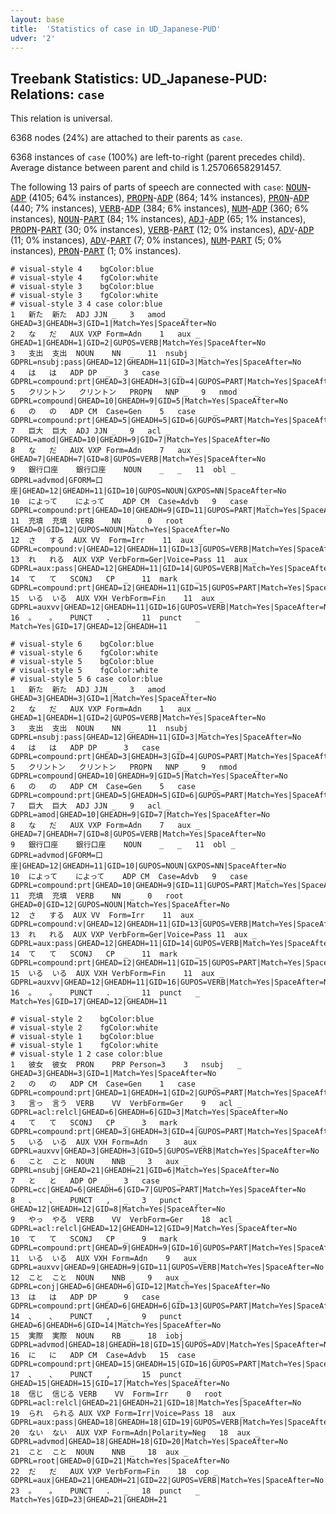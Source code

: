 ```yaml
---
layout: base
title:  'Statistics of case in UD_Japanese-PUD'
udver: '2'
---
```


## Treebank Statistics: UD_Japanese-PUD: Relations: `case`

This relation is universal.

6368 nodes (24%) are attached to their parents as `case`.

6368 instances of `case` (100%) are left-to-right (parent precedes child).
Average distance between parent and child is 1.25706658291457.

The following 13 pairs of parts of speech are connected with `case`: <tt><a href="ja_pud-pos-NOUN.html">NOUN</a></tt>-<tt><a href="ja_pud-pos-ADP.html">ADP</a></tt> (4105; 64% instances), <tt><a href="ja_pud-pos-PROPN.html">PROPN</a></tt>-<tt><a href="ja_pud-pos-ADP.html">ADP</a></tt> (864; 14% instances), <tt><a href="ja_pud-pos-PRON.html">PRON</a></tt>-<tt><a href="ja_pud-pos-ADP.html">ADP</a></tt> (440; 7% instances), <tt><a href="ja_pud-pos-VERB.html">VERB</a></tt>-<tt><a href="ja_pud-pos-ADP.html">ADP</a></tt> (384; 6% instances), <tt><a href="ja_pud-pos-NUM.html">NUM</a></tt>-<tt><a href="ja_pud-pos-ADP.html">ADP</a></tt> (360; 6% instances), <tt><a href="ja_pud-pos-NOUN.html">NOUN</a></tt>-<tt><a href="ja_pud-pos-PART.html">PART</a></tt> (84; 1% instances), <tt><a href="ja_pud-pos-ADJ.html">ADJ</a></tt>-<tt><a href="ja_pud-pos-ADP.html">ADP</a></tt> (65; 1% instances), <tt><a href="ja_pud-pos-PROPN.html">PROPN</a></tt>-<tt><a href="ja_pud-pos-PART.html">PART</a></tt> (30; 0% instances), <tt><a href="ja_pud-pos-VERB.html">VERB</a></tt>-<tt><a href="ja_pud-pos-PART.html">PART</a></tt> (12; 0% instances), <tt><a href="ja_pud-pos-ADV.html">ADV</a></tt>-<tt><a href="ja_pud-pos-ADP.html">ADP</a></tt> (11; 0% instances), <tt><a href="ja_pud-pos-ADV.html">ADV</a></tt>-<tt><a href="ja_pud-pos-PART.html">PART</a></tt> (7; 0% instances), <tt><a href="ja_pud-pos-NUM.html">NUM</a></tt>-<tt><a href="ja_pud-pos-PART.html">PART</a></tt> (5; 0% instances), <tt><a href="ja_pud-pos-PRON.html">PRON</a></tt>-<tt><a href="ja_pud-pos-PART.html">PART</a></tt> (1; 0% instances).


~~~ conllu
# visual-style 4	bgColor:blue
# visual-style 4	fgColor:white
# visual-style 3	bgColor:blue
# visual-style 3	fgColor:white
# visual-style 3 4 case	color:blue
1	新た	新た	ADJ	JJN	_	3	amod	_	GHEAD=3|GHEADH=3|GID=1|Match=Yes|SpaceAfter=No
2	な	だ	AUX	VXP	Form=Adn	1	aux	_	GHEAD=1|GHEADH=1|GID=2|GUPOS=VERB|Match=Yes|SpaceAfter=No
3	支出	支出	NOUN	NN	_	11	nsubj	_	GDPRL=nsubj:pass|GHEAD=12|GHEADH=11|GID=3|Match=Yes|SpaceAfter=No
4	は	は	ADP	DP	_	3	case	_	GDPRL=compound:prt|GHEAD=3|GHEADH=3|GID=4|GUPOS=PART|Match=Yes|SpaceAfter=No
5	クリントン	クリントン	PROPN	NNP	_	9	nmod	_	GDPRL=compound|GHEAD=10|GHEADH=9|GID=5|Match=Yes|SpaceAfter=No
6	の	の	ADP	CM	Case=Gen	5	case	_	GDPRL=compound:prt|GHEAD=5|GHEADH=5|GID=6|GUPOS=PART|Match=Yes|SpaceAfter=No
7	巨大	巨大	ADJ	JJN	_	9	acl	_	GDPRL=amod|GHEAD=10|GHEADH=9|GID=7|Match=Yes|SpaceAfter=No
8	な	だ	AUX	VXP	Form=Adn	7	aux	_	GHEAD=7|GHEADH=7|GID=8|GUPOS=VERB|Match=Yes|SpaceAfter=No
9	銀行口座	銀行口座	NOUN	_	_	11	obl	_	GDPRL=advmod|GFORM=口座|GHEAD=12|GHEADH=11|GID=10|GUPOS=NOUN|GXPOS=NN|SpaceAfter=No
10	によって	によって	ADP	CM	Case=Advb	9	case	_	GDPRL=compound:prt|GHEAD=10|GHEADH=9|GID=11|GUPOS=PART|Match=Yes|SpaceAfter=No
11	充填	充填	VERB	NN	_	0	root	_	GHEAD=0|GID=12|GUPOS=NOUN|Match=Yes|SpaceAfter=No
12	さ	する	AUX	VV	Form=Irr	11	aux	_	GDPRL=compound:v|GHEAD=12|GHEADH=11|GID=13|GUPOS=VERB|Match=Yes|SpaceAfter=No
13	れ	れる	AUX	VXP	VerbForm=Ger|Voice=Pass	11	aux	_	GDPRL=aux:pass|GHEAD=12|GHEADH=11|GID=14|GUPOS=VERB|Match=Yes|SpaceAfter=No
14	て	て	SCONJ	CP	_	11	mark	_	GDPRL=compound:prt|GHEAD=12|GHEADH=11|GID=15|GUPOS=PART|Match=Yes|SpaceAfter=No
15	いる	いる	AUX	VXH	VerbForm=Fin	11	aux	_	GDPRL=auxvv|GHEAD=12|GHEADH=11|GID=16|GUPOS=VERB|Match=Yes|SpaceAfter=No
16	。	。	PUNCT	.	_	11	punct	_	Match=Yes|GID=17|GHEAD=12|GHEADH=11

~~~


~~~ conllu
# visual-style 6	bgColor:blue
# visual-style 6	fgColor:white
# visual-style 5	bgColor:blue
# visual-style 5	fgColor:white
# visual-style 5 6 case	color:blue
1	新た	新た	ADJ	JJN	_	3	amod	_	GHEAD=3|GHEADH=3|GID=1|Match=Yes|SpaceAfter=No
2	な	だ	AUX	VXP	Form=Adn	1	aux	_	GHEAD=1|GHEADH=1|GID=2|GUPOS=VERB|Match=Yes|SpaceAfter=No
3	支出	支出	NOUN	NN	_	11	nsubj	_	GDPRL=nsubj:pass|GHEAD=12|GHEADH=11|GID=3|Match=Yes|SpaceAfter=No
4	は	は	ADP	DP	_	3	case	_	GDPRL=compound:prt|GHEAD=3|GHEADH=3|GID=4|GUPOS=PART|Match=Yes|SpaceAfter=No
5	クリントン	クリントン	PROPN	NNP	_	9	nmod	_	GDPRL=compound|GHEAD=10|GHEADH=9|GID=5|Match=Yes|SpaceAfter=No
6	の	の	ADP	CM	Case=Gen	5	case	_	GDPRL=compound:prt|GHEAD=5|GHEADH=5|GID=6|GUPOS=PART|Match=Yes|SpaceAfter=No
7	巨大	巨大	ADJ	JJN	_	9	acl	_	GDPRL=amod|GHEAD=10|GHEADH=9|GID=7|Match=Yes|SpaceAfter=No
8	な	だ	AUX	VXP	Form=Adn	7	aux	_	GHEAD=7|GHEADH=7|GID=8|GUPOS=VERB|Match=Yes|SpaceAfter=No
9	銀行口座	銀行口座	NOUN	_	_	11	obl	_	GDPRL=advmod|GFORM=口座|GHEAD=12|GHEADH=11|GID=10|GUPOS=NOUN|GXPOS=NN|SpaceAfter=No
10	によって	によって	ADP	CM	Case=Advb	9	case	_	GDPRL=compound:prt|GHEAD=10|GHEADH=9|GID=11|GUPOS=PART|Match=Yes|SpaceAfter=No
11	充填	充填	VERB	NN	_	0	root	_	GHEAD=0|GID=12|GUPOS=NOUN|Match=Yes|SpaceAfter=No
12	さ	する	AUX	VV	Form=Irr	11	aux	_	GDPRL=compound:v|GHEAD=12|GHEADH=11|GID=13|GUPOS=VERB|Match=Yes|SpaceAfter=No
13	れ	れる	AUX	VXP	VerbForm=Ger|Voice=Pass	11	aux	_	GDPRL=aux:pass|GHEAD=12|GHEADH=11|GID=14|GUPOS=VERB|Match=Yes|SpaceAfter=No
14	て	て	SCONJ	CP	_	11	mark	_	GDPRL=compound:prt|GHEAD=12|GHEADH=11|GID=15|GUPOS=PART|Match=Yes|SpaceAfter=No
15	いる	いる	AUX	VXH	VerbForm=Fin	11	aux	_	GDPRL=auxvv|GHEAD=12|GHEADH=11|GID=16|GUPOS=VERB|Match=Yes|SpaceAfter=No
16	。	。	PUNCT	.	_	11	punct	_	Match=Yes|GID=17|GHEAD=12|GHEADH=11

~~~


~~~ conllu
# visual-style 2	bgColor:blue
# visual-style 2	fgColor:white
# visual-style 1	bgColor:blue
# visual-style 1	fgColor:white
# visual-style 1 2 case	color:blue
1	彼女	彼女	PRON	PRP	Person=3	3	nsubj	_	GHEAD=3|GHEADH=3|GID=1|Match=Yes|SpaceAfter=No
2	の	の	ADP	CM	Case=Gen	1	case	_	GDPRL=compound:prt|GHEAD=1|GHEADH=1|GID=2|GUPOS=PART|Match=Yes|SpaceAfter=No
3	言っ	言う	VERB	VV	VerbForm=Ger	9	acl	_	GDPRL=acl:relcl|GHEAD=6|GHEADH=6|GID=3|Match=Yes|SpaceAfter=No
4	て	て	SCONJ	CP	_	3	mark	_	GDPRL=compound:prt|GHEAD=3|GHEADH=3|GID=4|GUPOS=PART|Match=Yes|SpaceAfter=No
5	いる	いる	AUX	VXH	Form=Adn	3	aux	_	GDPRL=auxvv|GHEAD=3|GHEADH=3|GID=5|GUPOS=VERB|Match=Yes|SpaceAfter=No
6	こと	こと	NOUN	NNB	_	3	aux	_	GDPRL=nsubj|GHEAD=21|GHEADH=21|GID=6|Match=Yes|SpaceAfter=No
7	と	と	ADP	OP	_	3	case	_	GDPRL=cc|GHEAD=6|GHEADH=6|GID=7|GUPOS=PART|Match=Yes|SpaceAfter=No
8	、	、	PUNCT	,	_	3	punct	_	GHEAD=12|GHEADH=12|GID=8|Match=Yes|SpaceAfter=No
9	やっ	やる	VERB	VV	VerbForm=Ger	18	acl	_	GDPRL=acl:relcl|GHEAD=12|GHEADH=12|GID=9|Match=Yes|SpaceAfter=No
10	て	て	SCONJ	CP	_	9	mark	_	GDPRL=compound:prt|GHEAD=9|GHEADH=9|GID=10|GUPOS=PART|Match=Yes|SpaceAfter=No
11	いる	いる	AUX	VXH	Form=Adn	9	aux	_	GDPRL=auxvv|GHEAD=9|GHEADH=9|GID=11|GUPOS=VERB|Match=Yes|SpaceAfter=No
12	こと	こと	NOUN	NNB	_	9	aux	_	GDPRL=conj|GHEAD=6|GHEADH=6|GID=12|Match=Yes|SpaceAfter=No
13	は	は	ADP	DP	_	9	case	_	GDPRL=compound:prt|GHEAD=6|GHEADH=6|GID=13|GUPOS=PART|Match=Yes|SpaceAfter=No
14	、	、	PUNCT	,	_	9	punct	_	GHEAD=6|GHEADH=6|GID=14|Match=Yes|SpaceAfter=No
15	実際	実際	NOUN	RB	_	18	iobj	_	GDPRL=advmod|GHEAD=18|GHEADH=18|GID=15|GUPOS=ADV|Match=Yes|SpaceAfter=No
16	に	に	ADP	CM	Case=Advb	15	case	_	GDPRL=compound:prt|GHEAD=15|GHEADH=15|GID=16|GUPOS=PART|Match=Yes|SpaceAfter=No
17	、	、	PUNCT	,	_	15	punct	_	GHEAD=15|GHEADH=15|GID=17|Match=Yes|SpaceAfter=No
18	信じ	信じる	VERB	VV	Form=Irr	0	root	_	GDPRL=acl:relcl|GHEAD=21|GHEADH=21|GID=18|Match=Yes|SpaceAfter=No
19	られ	られる	AUX	VXP	Form=Irr|Voice=Pass	18	aux	_	GDPRL=aux:pass|GHEAD=18|GHEADH=18|GID=19|GUPOS=VERB|Match=Yes|SpaceAfter=No
20	ない	ない	AUX	VXP	Form=Adn|Polarity=Neg	18	aux	_	GDPRL=advmod|GHEAD=18|GHEADH=18|GID=20|Match=Yes|SpaceAfter=No
21	こと	こと	NOUN	NNB	_	18	aux	_	GDPRL=root|GHEAD=0|GID=21|Match=Yes|SpaceAfter=No
22	だ	だ	AUX	VXP	VerbForm=Fin	18	cop	_	GDPRL=aux|GHEAD=21|GHEADH=21|GID=22|GUPOS=VERB|Match=Yes|SpaceAfter=No
23	。	。	PUNCT	.	_	18	punct	_	Match=Yes|GID=23|GHEAD=21|GHEADH=21

~~~


